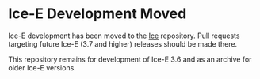 # Ice-E Development Moved

Ice-E development has been moved to the [Ice](https://github.com/zeroc-ice/ice) repository. Pull requests targeting
future Ice-E (3.7 and higher) releases should be made there.

This repository remains for development of Ice-E 3.6 and as an archive for older Ice-E versions.
